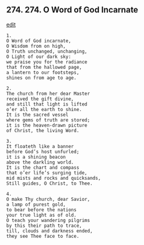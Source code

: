 
## 274.  274. O Word of God Incarnate
[edit](https://docs.google.com/document/d/1iakW9NA0_vRRlUED3g0Tnv51nX9uHTGr/edit?mode=html)






    1.
    O Word of God incarnate,
    O Wisdom from on high,
    O Truth unchanged, unchanging,
    O Light of our dark sky:
    we praise you for the radiance
    that from the hallowed page,
    a lantern to our footsteps,
    shines on from age to age.

    2.
    The church from her dear Master
    received the gift divine,
    and still that light is lifted
    o’er all the earth to shine.
    It is the sacred vessel
    where gems of truth are stored;
    it is the heaven-drawn picture
    of Christ, the living Word.

    3.
    It floateth like a banner
    before God’s host unfurled;
    it is a shining beacon
    above the darkling world.
    It is the chart and compass
    that o’er life’s surging tide,
    mid mists and rocks and quicksands,
    Still guides, O Christ, to Thee.

    4.
    O make Thy church, dear Savior,
    a lamp of purest gold,
    to bear before the nations
    your true light as of old.
    O teach your wandering pilgrims
    by this their path to trace,
    till, clouds and darkness ended,
    they see Thee face to face.
